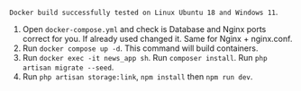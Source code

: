 `Docker build successfully tested on Linux Ubuntu 18 and Windows 11`.

1) Open `docker-compose.yml` and check is Database and Nginx ports correct for you. If already used changed it. Same for Nginx + nginx.conf.
2) Run `docker compose up -d`. This command will build containers.
3) Run `docker exec -it news_app sh`. Run `composer install`. Run `php artisan migrate --seed`.
4) Run `php artisan storage:link`, `npm install` then `npm run dev`.
